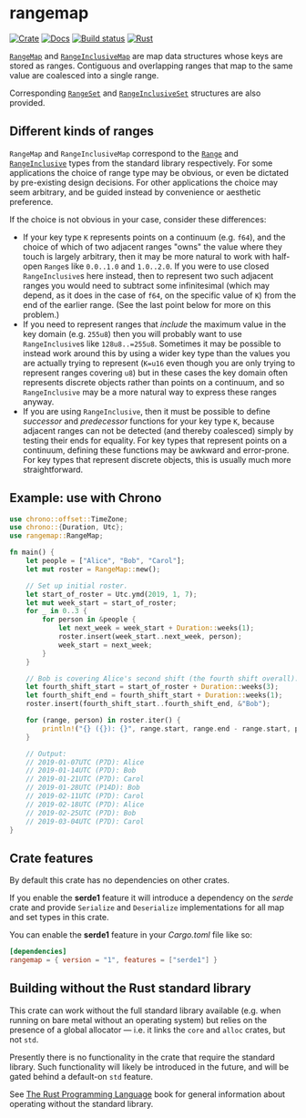 # rangemap

[![Crate](https://img.shields.io/crates/v/rangemap.svg)](https://crates.io/crates/rangemap)
[![Docs](https://docs.rs/rangemap/badge.svg)](https://docs.rs/rangemap)
[![Build status](https://github.com/jeffparsons/rangemap/workflows/CI/badge.svg)](https://github.com/jeffparsons/rangemap/actions)
[![Rust](https://img.shields.io/badge/rust-1.46%2B-blue.svg?maxAge=3600)](https://github.com/jeffparsons/rangemap) <!-- Don't forget to update the GitHub actions config when bumping minimum Rust version. -->

[`RangeMap`] and [`RangeInclusiveMap`] are map data structures whose keys
are stored as ranges. Contiguous and overlapping ranges that map to the same
value are coalesced into a single range.

Corresponding [`RangeSet`] and [`RangeInclusiveSet`] structures are also provided.


## Different kinds of ranges

`RangeMap` and `RangeInclusiveMap` correspond to the [`Range`]
and [`RangeInclusive`] types from the standard library respectively.
For some applications the choice of range type may be obvious,
or even be dictated by pre-existing design decisions. For other applications
the choice may seem arbitrary, and be guided instead by convenience or
aesthetic preference.

If the choice is not obvious in your case, consider these differences:

- If your key type `K` represents points on a continuum (e.g. `f64`),
  and the choice of which of two adjacent ranges "owns" the value
  where they touch is largely arbitrary, then it may be more natural
  to work with half-open `Range`s like `0.0..1.0` and `1.0..2.0`. If you
  were to use closed `RangeInclusive`s here instead, then to represent two such adjacent
  ranges you would need to subtract some infinitesimal (which may depend,
  as it does in the case of `f64`, on the specific value of `K`)
  from the end of the earlier range. (See the last point below for more
  on this problem.)
- If you need to represent ranges that _include_ the maximum
  value in the key domain (e.g. `255u8`) then you will
  probably want to use `RangeInclusive`s like `128u8..=255u8`. Sometimes
  it may be possible to instead work around this by using a wider key
  type than the values you are actually trying to represent (`K=u16`
  even though you are only trying to represent ranges covering `u8`)
  but in these cases the key domain often represents discrete objects
  rather than points on a continuum, and so `RangeInclusive` may
  be a more natural way to express these ranges anyway.
- If you are using `RangeInclusive`, then it must be possible to define
  _successor_ and _predecessor_ functions for your key type `K`,
  because adjacent ranges can not be detected (and thereby coalesced)
  simply by testing their ends for equality. For key types that represent
  points on a continuum, defining these functions may be awkward and error-prone.
  For key types that represent discrete objects, this is usually much
  more straightforward.


## Example: use with Chrono

```rust
use chrono::offset::TimeZone;
use chrono::{Duration, Utc};
use rangemap::RangeMap;

fn main() {
    let people = ["Alice", "Bob", "Carol"];
    let mut roster = RangeMap::new();

    // Set up initial roster.
    let start_of_roster = Utc.ymd(2019, 1, 7);
    let mut week_start = start_of_roster;
    for _ in 0..3 {
        for person in &people {
            let next_week = week_start + Duration::weeks(1);
            roster.insert(week_start..next_week, person);
            week_start = next_week;
        }
    }

    // Bob is covering Alice's second shift (the fourth shift overall).
    let fourth_shift_start = start_of_roster + Duration::weeks(3);
    let fourth_shift_end = fourth_shift_start + Duration::weeks(1);
    roster.insert(fourth_shift_start..fourth_shift_end, &"Bob");

    for (range, person) in roster.iter() {
        println!("{} ({}): {}", range.start, range.end - range.start, person);
    }

    // Output:
    // 2019-01-07UTC (P7D): Alice
    // 2019-01-14UTC (P7D): Bob
    // 2019-01-21UTC (P7D): Carol
    // 2019-01-28UTC (P14D): Bob
    // 2019-02-11UTC (P7D): Carol
    // 2019-02-18UTC (P7D): Alice
    // 2019-02-25UTC (P7D): Bob
    // 2019-03-04UTC (P7D): Carol
}
```


## Crate features

By default this crate has no dependencies on other crates.

If you enable the **serde1** feature it will introduce a dependency on
the _serde_ crate and provide `Serialize` and `Deserialize`
implementations for all map and set types in this crate.

You can enable the **serde1** feature in your _Cargo.toml_ file like so:

```toml
[dependencies]
rangemap = { version = "1", features = ["serde1"] }
```


## Building without the Rust standard library

This crate can work without the full standard library available
(e.g. when running on bare metal without an operating system)
but relies on the presence of a global allocator &mdash;
i.e. it links the `core` and `alloc` crates, but not `std`.

Presently there is no functionality in the crate that require
the standard library. Such functionality will likely be
introduced in the future, and will be gated behind a default-on
`std` feature.

See [The Rust Programming Language](https://doc.rust-lang.org/1.7.0/book/no-stdlib.html)
book for general information about operating without the standard library.



[`RangeMap`]: https://docs.rs/rangemap/latest/rangemap/struct.RangeMap.html
[`RangeInclusiveMap`]: https://docs.rs/rangemap/latest/rangemap/struct.RangeInclusiveMap.html
[`RangeSet`]: https://docs.rs/rangemap/latest/rangemap/struct.RangeSet.html
[`RangeInclusiveSet`]: https://docs.rs/rangemap/latest/rangemap/struct.RangeInclusiveSet.html
[`Range`]: https://doc.rust-lang.org/stable/std/ops/struct.Range.html
[`RangeInclusive`]: https://doc.rust-lang.org/stable/std/ops/struct.RangeInclusive.html
